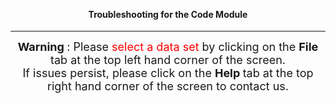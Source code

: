 <center>

<br>
<br>

<h4> Troubleshooting for the Code Module </h4>

<hr>

<font size = 4> <b> Warning </b>: Please <span style = 'color:red'> select a data set </span> by clicking on the <b> File </b> tab at the top left hand corner of the screen. <br> If issues persist, please click on the <b> Help </b> tab at the top right hand corner of the screen to contact us. </font>

</center>
